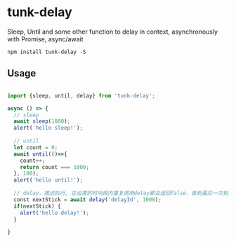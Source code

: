 # tunk-delay
Sleep, Until and some other function to delay in context, asynchronously with Promise, async/await

```
npm install tunk-delay -S
```
## Usage
````javascript

import {sleep, until, delay} from 'tunk-delay';

async () => {
  // sleep
  await sleep(1000);
  alert('hello sleep!');
  
  // until
  let count = 0;
  await until(()=>{
    count++;
    return count === 1000;
  }, 100);
  alert('hello until!');
  
  // delay，推迟执行, 在设置的时间段内重复调用delay都会返回false，直到最后一次到达时间点后nextStick返回true；
  const nextStick = await delay('delayId', 1000);
  if(nextStick) {
    alert('hello delay!');
  }
  
}

````
